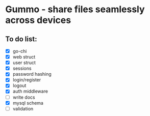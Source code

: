 # Gummo - share files seamlessly across devices

## To do list:

- [x] go-chi
- [x] web struct
- [x] user struct
- [x] sessions
- [x] password hashing
- [x] login/register
- [x] logout
- [x] auth middleware
- [ ] write docs
- [x] mysql schema
- [ ] validation
